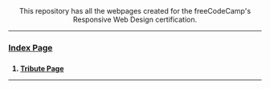 <div style="text-align: center">This repository has all the webpages created for the freeCodeCamp's Responsive Web Design certification.</div>
<hr>
<h3><a href="https://ankush-kulashri.github.io/freeCodeCamp_RWD/">Index Page</a><h3>
<h4>
<ol>
  <li><a href="https://ankush-kulashri.github.io/freeCodeCamp_RWD/Tribute_Page/tribute_page.html">Tribute Page</a></li>
</ol>
<hr>

